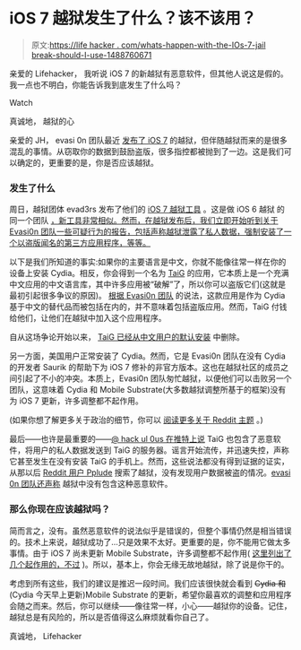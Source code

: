 # iOS 7 越狱发生了什么？该不该用？

> 原文:[https://life hacker . com/whats-happen-with-the-IOs-7-jail break-should-I-use-1488760671](https://lifehacker.com/whats-happening-with-the-ios-7-jailbreak-should-i-use-1488760671)

亲爱的 Lifehacker，
我听说 iOS 7 的新越狱有恶意软件，但其他人说这是假的。我一点也不明白，你能告诉我到底发生了什么吗？

Watch

真诚地，
越狱的心

亲爱的 JH，
evasi 0n 团队最近 [发布了 iOS 7](https://lifehacker.com/the-ios-7-jailbreak-is-here-1488239317) 的越狱，但伴随越狱而来的是很多混乱的事情。从窃取你的数据到鼓励盗版，很多指控都被抛到了一边。这是我们可以确定的，更重要的是，你是否应该越狱。

### 发生了什么

周日，越狱团体 evad3rs 发布了他们的 [iOS 7 越狱工具](http://evasi0n.com/) 。这是做 iOS 6 越狱 的同一个团队 [，新工具非常相似。然而，在越狱发布后，我们立即开始听到关于 Evasi0n 团队一些可疑行为的报告，包括声称越狱泄露了私人数据，强制安装了一个以盗版闻名的第三方应用程序，等等。](https://lifehacker.com/ios-6-1-jailbreak-is-now-available-5981470)

以下是我们所知道的事实:如果你的主要语言是中文，你就不能像往常一样在你的设备上安装 Cydia。相反，你会得到一个名为 [TaiG](http://www.taig.com/) 的应用，它本质上是一个充满中文应用的中文语言库，其中许多应用被“破解”了，所以你可以盗版它们(这就是最初引起很多争议的原因)。 [根据 Evasi0n 团队](http://evasi0n.com/l.html) 的说法，这款应用是作为 Cydia 基于中文的替代品而被包括在内的，并不意味着包括盗版应用。然而，TaiG 付钱给他们，让他们在越狱中加入这个应用程序。

自从这场争论开始以来， [TaiG 已经从中文用户的默认安装](https://twitter.com/pod2g/statuses/414942393830756352) 中删除。

另一方面，美国用户正常安装了 Cydia。然而，它是 Evasi0n 团队在没有 Cydia 的开发者 Saurik 的帮助下为 iOS 7 修补的非官方版本。这也在越狱社区的成员之间引起了不小的冲突。本质上，Evasi0n 团队匆忙越狱，以便他们可以击败另一个团队，这意味着 Cydia 和 Mobile Substrate(大多数越狱调整所基于的框架)没有为 iOS 7 更新，许多调整都不起作用。

(如果你想了解更多关于政治的细节，你可以 [阅读更多关于 Reddit 主题](http://www.reddit.com/r/jailbreak/comments/1th41e/evasi0n7_update_thread_answers_to_what_the_heck/) 。)

最后——也许是最重要的——[@ hack ul 0us 在推特上说](https://twitter.com/Hackl0us/status/414835565524422656) TaiG 也包含了恶意软件，将用户的私人数据发送到 TaiG 的服务器。谣言开始流传，并迅速失控，声称它甚至发生在没有安装 TaiG 的手机上。然而，这些说法都没有得到证据的证实，从那以后 [Reddit 用户 Pplude](http://www.reddit.com/r/jailbreak/comments/1tih0w/im_investigating_evasi0n7_for_myself/) 搜索了越狱，没有发现用户数据被盗的情况。[evasi 0n 团队还声称](http://evasi0n.com/l.html) 越狱中没有包含这种恶意软件。

### 那么你现在应该越狱吗？

简而言之，没有。虽然恶意软件的说法似乎是错误的，但整个事情仍然是相当错误的。技术上来说，越狱成功了...只是效果不太好。更重要的是，你不能用它做太多事情。由于 iOS 7 尚未更新 Mobile Substrate，许多调整都不起作用( [这里列出了几个起作用的，不过](http://idevicedailys.com/cydia/jailbreak-best-ios-7-compatible-tweaks) )。所以，基本上，你会无缘无故地越狱，除了说是你干的。

考虑到所有这些，我们的建议是推迟一段时间。我们应该很快就会看到 ~~Cydia 和~~ (Cydia 今天早上更新)Mobile Substrate 的更新，希望你最喜欢的调整和应用程序会随之而来。然后，你可以继续——像往常一样，小心——越狱你的设备。记住，越狱总是有风险的，所以是否值得这么麻烦就看你自己了。

真诚地，
Lifehacker